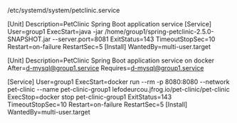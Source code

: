 /etc/systemd/system/petclinic.service

[Unit]
Description=PetClinic Spring Boot application service
[Service]
User=group1
ExecStart=java -jar /home/group1/spring-petclinic-2.5.0-SNAPSHOT.jar --server.port=8081
ExitStatus=143
TimeoutStopSec=10
Restart=on-failure
RestartSec=5
[Install]
WantedBy=multi-user.target

[Unit]
Description=PetClinic Spring Boot application service on docker
After=d-mysql@group1.service
Requires=d-mysql@group1.service

[Service]
User=group1
ExecStart=docker run --rm -p 8080:8080 --network pet-clinic --name pet-clinic-group1 lefodeurcou.jfrog.io/pet-clinic/pet-clinic
ExecStop=docker stop pet-clinic-group1
ExitStatus=143
TimeoutStopSec=10
Restart=on-failure
RestartSec=5
[Install]
WantedBy=multi-user.target